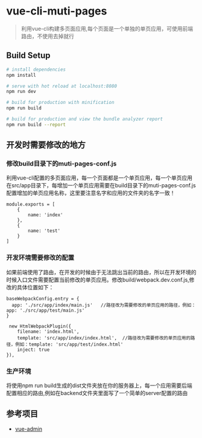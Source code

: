 # vue-cli-muti-pages

> 利用vue-cli构建多页面应用,每个页面是一个单独的单页应用，可使用前端路由，不使用去掉就行

## Build Setup

``` bash
# install dependencies
npm install

# serve with hot reload at localhost:8080
npm run dev

# build for production with minification
npm run build

# build for production and view the bundle analyzer report
npm run build --report
```


## 开发时需要修改的地方

### 修改build目录下的muti-pages-conf.js
利用vue-cli配置的多页面应用，每一个页面都是一个单页应用，每一个单页应用在src/app目录下，每增加一个单页应用需要在build目录下的muti-pages-conf.js配置增加的单页应用名称，这里要注意名字和应用的文件夹的名字一致！
```
module.exports = [
    {
        name: 'index'
    },
    {
        name: 'test'
    }
]
```

### 开发环境需要修改的配置
如果前端使用了路由，在开发的时候由于无法跳出当前的路由，所以在开发环境的时候入口文件需要配置当前修改的单页应用。修改build/webpack.dev.conf.js,修改的具体位置如下：

```
baseWebpackConfig.entry = {
  app: './src/app/index/main.js'   //路径改为需要修改的单页应用的路径，例如：app: './src/app/test/main.js'
}
```
```
 new HtmlWebpackPlugin({
    filename: 'index.html',
    template: 'src/app/index/index.html',  //路径改为需要修改的单页应用的路径，例如：template: 'src/app/test/index.html'
    inject: true
}),
```
### 生产环境
将使用npm run build生成的dist文件夹放在你的服务器上，每一个应用需要后端配置相应的路由,例如在backend文件夹里面写了一个简单的server配置的路由

## 参考项目
- [vue-admin](https://github.com/taylorchen709/vue-admin)